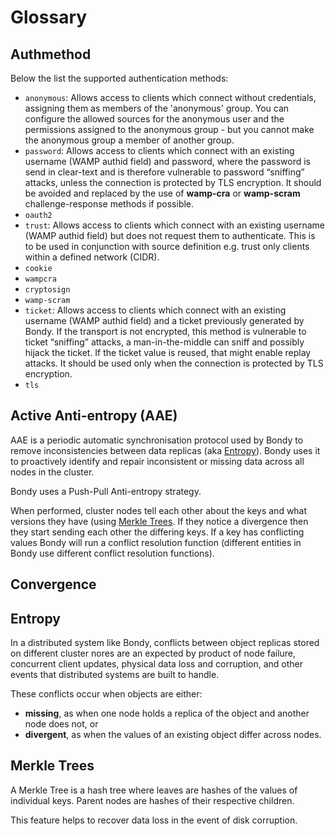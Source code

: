 # Glossary

## Authmethod

Below the list the supported authentication methods:

- `anonymous`: Allows access to clients which connect without credentials, assigning them as members of the 'anonymous' group. You can configure the allowed sources for the anonymous user and the permissions assigned to the anonymous group - but you cannot make the anonymous group a member of another group.
- `password`: Allows access to clients which connect with an existing username (WAMP authid field) and password, where the password is send in clear-text and is therefore vulnerable to password “sniffing” attacks, unless the connection is protected by TLS encryption. It should be avoided and replaced by the use of **wamp-cra** or **wamp-scram** challenge-response methods if possible.
- `oauth2`
- `trust`: Allows access to clients which connect with an existing username (WAMP authid field) but does not request them to authenticate. This is to be used in conjunction with source definition e.g. trust only clients within a defined network (CIDR).
- `cookie`
- `wampcra`
- `cryptosign`
- `wamp-scram`
- `ticket`: Allows access to clients which connect with an existing username (WAMP authid field) and a ticket previously generated by Bondy. If the transport is not encrypted, this method is vulnerable to ticket “sniffing” attacks, a man-in-the-middle can sniff and possibly hijack the ticket. If the ticket value is reused, that might enable replay attacks. It should be used only when the connection is protected by TLS encryption.
- `tls`

## Active Anti-entropy (AAE)

AAE is a periodic automatic synchronisation protocol used by Bondy to remove inconsistencies between data replicas (aka [Entropy](#entropy)). Bondy uses it to proactively identify and repair inconsistent or missing data across all nodes in the cluster.

Bondy uses a Push-Pull Anti-entropy strategy.

When performed, cluster nodes tell each other about the keys and what versions they have (using [Merkle Trees](#merkle-trees). If they notice a divergence then they start sending each other the differing keys. If a key has conflicting values Bondy will run a conflict resolution function (different entities in Bondy use different conflict resolution functions).

## Convergence

## Entropy

In a distributed system like Bondy, conflicts between object replicas stored on different cluster nores are an expected by product of node failure, concurrent client updates, physical data loss and corruption, and other events that distributed systems are built to handle.

These conflicts occur when objects are either:

- **missing**, as when one node holds a replica of the object and another node does not, or
- **divergent**, as when the values of an existing object differ across nodes.



## Merkle Trees
A Merkle Tree is a hash tree where leaves are hashes of the values of individual keys. Parent nodes are hashes of their respective children.

This feature helps to recover data loss in the event of disk corruption.
